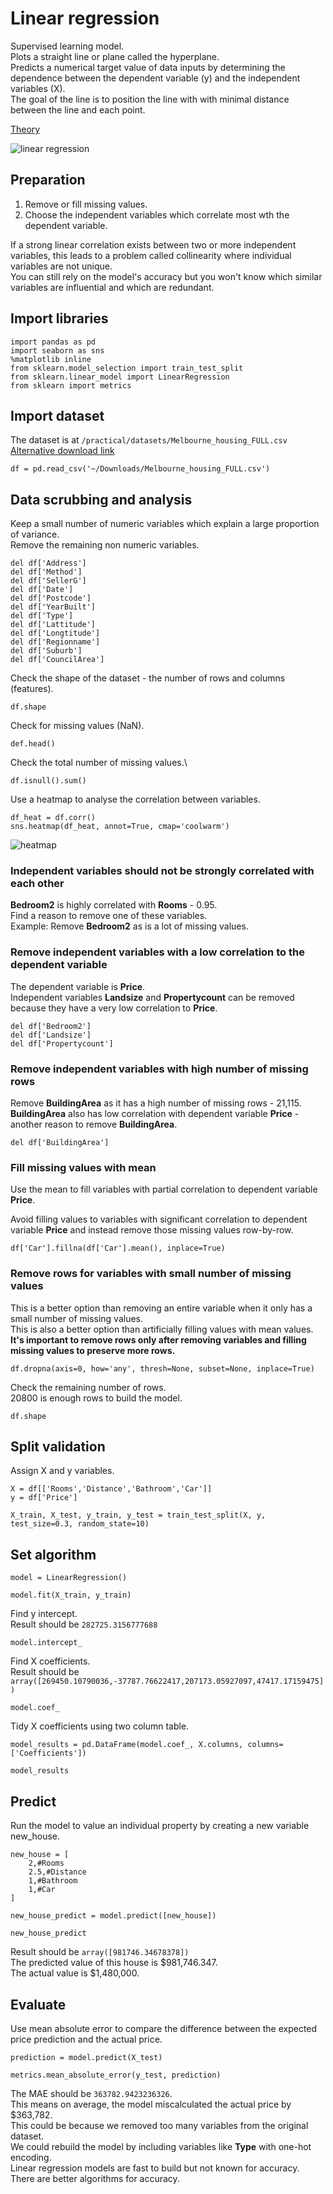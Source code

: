 # Linear regression
Supervised learning model.\
Plots a straight line or plane called the hyperplane.\
Predicts a numerical target value of data inputs by determining the dependence between the dependent variable (y) and the independent variables (X).\
The goal of the line is to position the line with with minimal distance between the line and each point.

[Theory](/theory/supervised-learning/linear-regression.md)

![linear regression](/images/practical/linear-regression.png)

## Preparation
1. Remove or fill missing values.
2. Choose the independent variables which correlate most wth the dependent variable.

If a strong linear correlation exists between two or more independent variables, this leads to a problem called collinearity where individual variables are not unique.\
You can still rely on the model's accuracy but you won't know which similar variables are influential and which are redundant.

## Import libraries
```
import pandas as pd
import seaborn as sns
%matplotlib inline
from sklearn.model_selection import train_test_split
from sklearn.linear_model import LinearRegression
from sklearn import metrics
```

## Import dataset
The dataset is at `/practical/datasets/Melbourne_housing_FULL.csv`
[Alternative download link](https://www.kaggle.com/anthonypino/melbourne-housing-market/#Melbourne_housing_FULL.csv)

```
df = pd.read_csv('~/Downloads/Melbourne_housing_FULL.csv')
```

## Data scrubbing and analysis
Keep a small number of numeric variables which explain a large proportion of variance.\
Remove the remaining non numeric variables.
```
del df['Address']
del df['Method']
del df['SellerG']
del df['Date']
del df['Postcode']
del df['YearBuilt']
del df['Type']
del df['Lattitude']
del df['Longtitude']
del df['Regionname']
del df['Suburb']
del df['CouncilArea']
```

Check the shape of the dataset - the number of rows and columns (features).
```
df.shape
```

Check for missing values (NaN).
```
def.head()
```

Check the total number of missing values.\
```
df.isnull().sum()
```

Use a heatmap to analyse the correlation between variables.
```
df_heat = df.corr()
sns.heatmap(df_heat, annot=True, cmap='coolwarm')
```

![heatmap](/images/practical/heatmap.png)

### Independent variables should not be strongly correlated with each other
**Bedroom2** is highly correlated with **Rooms** - 0.95.\
Find a reason to remove one of these variables.\
Example: Remove **Bedroom2** as is a lot of missing values.

### Remove independent variables with a low correlation to the dependent variable
The dependent variable is **Price**.\
Independent variables **Landsize** and **Propertycount** can be removed because they have a very low correlation to **Price**.

```
del df['Bedroom2']
del df['Landsize']
del df['Propertycount']
```

### Remove independent variables with high number of missing rows
Remove **BuildingArea** as it has a high number of missing rows - 21,115.\
**BuildingArea** also has low correlation with dependent variable **Price** - another reason to remove **BuildingArea**.
```
del df['BuildingArea']
```

### Fill missing values with mean
Use the mean to fill variables with partial correlation to dependent variable **Price**.

Avoid filling values to variables with significant correlation to dependent variable **Price** and instead remove those missing values row-by-row.

```
df['Car'].fillna(df['Car'].mean(), inplace=True)
```

### Remove rows for variables with small number of missing values
This is a better option than removing an entire variable when it only has a small number of missing values.\
This is also a better option than artificially filling values with mean values.\
**It's important to remove rows only after removing variables and filling missing values to preserve more rows.**
```
df.dropna(axis=0, how='any', thresh=None, subset=None, inplace=True)
```

Check the remaining number of rows.\
20800 is enough rows to build the model.
```
df.shape
```

## Split validation
Assign X and y variables.
```
X = df[['Rooms','Distance','Bathroom','Car']]
y = df['Price']

X_train, X_test, y_train, y_test = train_test_split(X, y, test_size=0.3, random_state=10)
```

## Set algorithm
```
model = LinearRegression()

model.fit(X_train, y_train)
```

Find y intercept.\
Result should be `282725.3156777688`
```
model.intercept_
```

Find X coefficients.\
Result should be `array([269450.10790036,-37787.76622417,207173.05927097,47417.17159475])`
```
model.coef_
```

Tidy X coefficients using two column table.
```
model_results = pd.DataFrame(model.coef_, X.columns, columns=['Coefficients'])

model_results
```

## Predict
Run the model to value an individual property by creating a new variable new_house.
```
new_house = [
    2,#Rooms
    2.5,#Distance
    1,#Bathroom
    1,#Car
]

new_house_predict = model.predict([new_house])

new_house_predict
```

Result should be `array([981746.34678378])`\
The predicted value of this house is $981,746.347.\
The actual value is $1,480,000.

## Evaluate
Use mean absolute error to compare the difference between the expected price prediction and the actual price.
```
prediction = model.predict(X_test)

metrics.mean_absolute_error(y_test, prediction)
```

The MAE should be `363782.9423236326`.\
This means on average, the model miscalculated the actual price by $363,782.\
This could be because we removed too many variables from the original dataset.\
We could rebuild the model by including variables like **Type** with one-hot encoding.\
Linear regression models are fast to build but not known for accuracy.\
There are better algorithms for accuracy.
